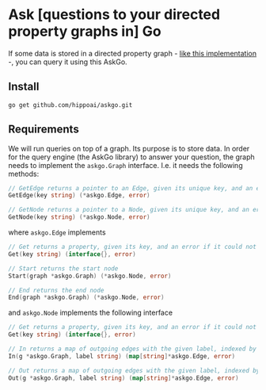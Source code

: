 # Ask [questions to your directed property graphs in] Go

If some data is stored in a directed property graph - [like this implementation](https://github.com/hippoai/graphgo.git) -, you can query it using this AskGo.


## Install

`go get github.com/hippoai/askgo.git`

## Requirements

We will run queries on top of a graph. Its purpose is to store data. In order for the query engine (the AskGo library) to answer your question, the graph needs to implement the `askgo.Graph` interface. I.e. it needs the following methods:

```go
// GetEdge returns a pointer to an Edge, given its unique key, and an error if it could not be found
GetEdge(key string) (*askgo.Edge, error)

// GetNode returns a pointer to a Node, given its unique key, and an error if it could not be found
GetNode(key string) (*askgo.Node, error)
```

where `askgo.Edge` implements

```go
// Get returns a property, given its key, and an error if it could not be found
Get(key string) (interface{}, error)

// Start returns the start node
Start(graph *askgo.Graph) (*askgo.Node, error)

// End returns the end node
End(graph *askgo.Graph) (*askgo.Node, error)
```

and `askgo.Node` implements the following interface

```go
// Get returns a property, given its key, and an error if it could not be found
Get(key string) (interface{}, error)

// In returns a map of outgoing edges with the given label, indexed by their key
In(g *askgo.Graph, label string) (map[string]*askgo.Edge, error)

// Out returns a map of outgoing edges with the given label, indexed by their key
Out(g *askgo.Graph, label string) (map[string]*askgo.Edge, error)
```
